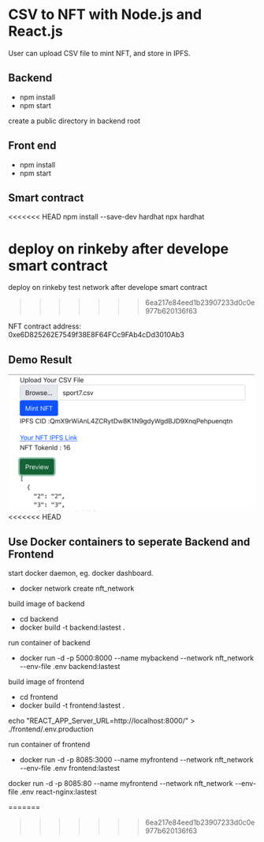 # CSV to NFT with Node.js and React.js

User can upload CSV file to mint NFT, and store in IPFS.


## Backend
- npm install
- npm start

create a public directory in backend root

## Front end
- npm install
- npm start

## Smart contract

<<<<<<< HEAD
npm install --save-dev hardhat
npx hardhat

deploy on rinkeby after develope smart contract 
=======
deploy on rinkeby test network after develope smart contract 
>>>>>>> 6ea217e84eed1b23907233d0c0e977b620136f63

NFT contract address: 0xe6D825262E7549f38E8F64FCc9FAb4cDd3010Ab3

## Demo Result

<img src="demo.png" width="500px" /> 
<<<<<<< HEAD

## Use Docker containers to seperate Backend and Frontend

start docker daemon, eg. docker dashboard.

- docker network create nft_network

build image of backend

- cd backend
- docker build -t backend:lastest .

run container of backend
- docker run -d -p 5000:8000 --name mybackend --network nft_network --env-file .env  backend:lastest

build image of frontend

- cd frontend
- docker build -t frontend:lastest .

echo "REACT_APP_Server_URL=http://localhost:8000/" > ./frontend/.env.production

run container of frontend
- docker run -d -p 8085:3000 --name myfrontend --network nft_network --env-file .env frontend:lastest

docker run -d -p 8085:80 --name myfrontend --network nft_network --env-file .env react-nginx:lastest  

=======
>>>>>>> 6ea217e84eed1b23907233d0c0e977b620136f63
